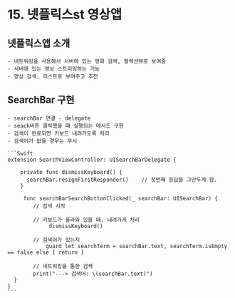 # 15. 넷플릭스st 영상앱

## 넷플릭스앱 소개
    - 네트워킹을 사용해서 서버에 있는 영화 검색, 컬렉션뷰로 보여줌
    - 서버에 있는 영상 스트리밍하는 기능
    - 영상 검색, 리스트로 보여주고 추천

## SearchBar 구현
    - searchBar 연결 - delegate
    - seach버튼 클릭했을 때 실행되는 메서드 구현
    - 검색이 완료되면 키보드 내려가도록 처리
    - 검색어가 없을 경우는 무시

    ```Swift
    extension SearchViewController: UISearchBarDelegate {
    
        private func dismissKeyboard() {
          searchBar.resignFirstResponder()    // 첫번째 응답을 그만두게 함.
        }
    
         func searchBarSearchButtonClicked(_ searchBar: UISearchBar) {
            // 검색 시작
        
            // 키보드가 올라와 있을 때, 내려가게 처리
                 dismissKeyboard()
        
            // 검색어가 있는지
                guard let searchTerm = searchBar.text, searchTerm.isEmpty == false else { return }

            // 네트워킹을 통한 검색
            print("---> 검색어: \(searchBar.text)")
      }
    }
    ```
